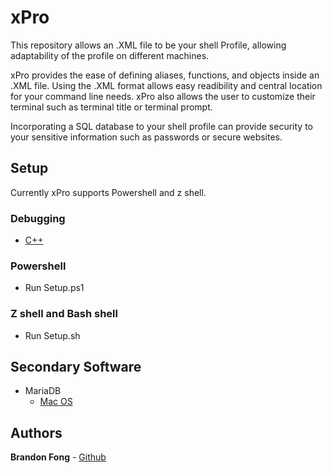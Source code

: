 # xPro

This repository allows an .XML file to be your shell Profile, allowing adaptability of the profile on different machines. 

xPro provides the ease of defining aliases, functions, and objects inside an .XML file.  Using the .XML format allows easy readibility and central location for your command line needs.  xPro also allows the user to customize their terminal such as terminal title or terminal prompt.

Incorporating a SQL database to your shell profile can provide security to your sensitive information such as passwords or secure websites.  

## Setup

Currently xPro supports Powershell and z shell. 

### Debugging 

* [C++](https://code.visualstudio.com/docs/cpp/config-mingw)

### Powershell

- Run Setup.ps1

### Z shell and Bash shell

- Run Setup.sh

## Secondary Software

* MariaDB
    * [Mac OS](https://mariadb.com/kb/en/installing-mariadb-on-macos-using-homebrew/)
        
## Authors

**Brandon Fong** - [Github](https://github.com/BrandonMFong)
